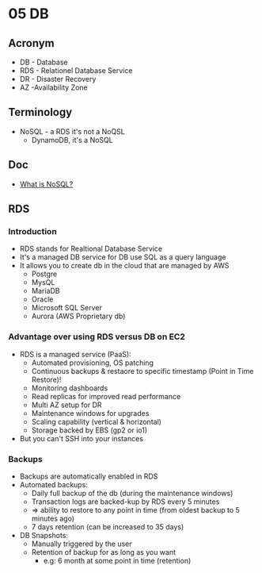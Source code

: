 # 05 DB

## Acronym
* DB - Database
* RDS - Relationel Database Service
* DR - Disaster Recovery
* AZ -Availability Zone

## Terminology
* NoSQL - a RDS it's not a NoQSL
  * DynamoDB, it's a NoSQL

## Doc
* [What is NoSQL?](https://aws.amazon.com/nosql/)

## RDS
### Introduction
* RDS stands for Realtional Database Service
* It's a managed DB service for DB use SQL as a query language
* It allows you to create db in the cloud that are managed by AWS 
  * Postgre
  * MysQL
  * MariaDB
  * Oracle
  * Microsoft SQL Server
  * Aurora (AWS Proprietary db)
  
### Advantage over using RDS versus DB on EC2
* RDS is a managed service (PaaS):
  * Automated provisioning, OS patching
  * Continuous backups & restaore to specific timestamp (Point in Time Restore)!
  * Monitoring dashboards
  * Read replicas for improved read performance
  * Multi AZ setup for DR
  * Maintenance windows for upgrades
  * Scaling capability (vertical & horizontal)
  * Storage backed by EBS (gp2 or io1)
* But you can't SSH into your instances

### Backups
* Backups are automatically enabled in RDS
* Automated backups:
  * Daily full backup of the db (during the maintenance windows)
  * Transaction logs are backed-kup by RDS every 5 minutes
  * => ability to restore to any point in time (from oldest backup to 5 minutes ago)
  * 7 days retention (can be increased to 35 days)
* DB Snapshots:
  * Manually triggered by the user
  * Retention of backup for as long as you want
    * e.g: 6 month at some point in time (retention)
